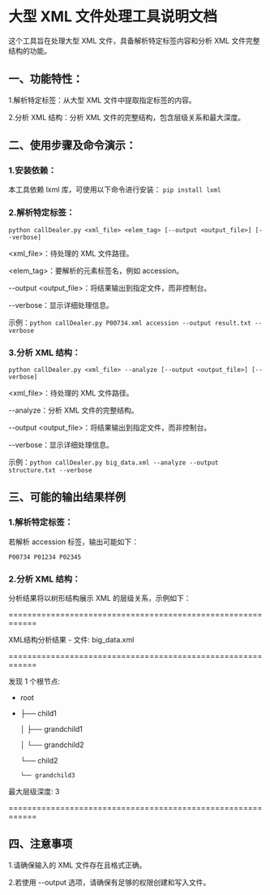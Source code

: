 # 大型 XML 文件处理工具说明文档

这个工具旨在处理大型 XML 文件，具备解析特定标签内容和分析 XML 文件完整结构的功能。


## 一、功能特性：
1.解析特定标签：从大型 XML 文件中提取指定标签的内容。

2.分析 XML 结构：分析 XML 文件的完整结构，包含层级关系和最大深度。



## 二、使用步骤及命令演示：
### 1.安装依赖：
本工具依赖 lxml 库，可使用以下命令进行安装：
`pip install lxml`

### 2.解析特定标签：
`python callDealer.py <xml_file> <elem_tag> [--output <output_file>] [--verbose]`

<xml_file>：待处理的 XML 文件路径。

<elem_tag>：要解析的元素标签名，例如 accession。

--output <output_file>：将结果输出到指定文件，而非控制台。

--verbose：显示详细处理信息。

示例：`python callDealer.py P00734.xml accession --output result.txt --verbose`


### 3.分析 XML 结构：
`python callDealer.py <xml_file> --analyze [--output <output_file>] [--verbose]`

<xml_file>：待处理的 XML 文件路径。

--analyze：分析 XML 文件的完整结构。

--output <output_file>：将结果输出到指定文件，而非控制台。

--verbose：显示详细处理信息。

示例：`python callDealer.py big_data.xml --analyze --output structure.txt --verbose`



## 三、可能的输出结果样例
### 1.解析特定标签：
若解析 accession 标签，输出可能如下：

`P00734
P01234
P02345`

### 2.分析 XML 结构：
分析结果将以树形结构展示 XML 的层级关系，示例如下：

\============================================================

XML结构分析结果 - 文件: big_data.xml

\============================================================

发现 1 个根节点:

  - root
  - 
    ├── child1
    
    │   ├── grandchild1
    
    │   └── grandchild2
    
    └── child2
    
        └── grandchild3

最大层级深度: 3

\============================================================



## 四、注意事项
1.请确保输入的 XML 文件存在且格式正确。

2.若使用 --output 选项，请确保有足够的权限创建和写入文件。
